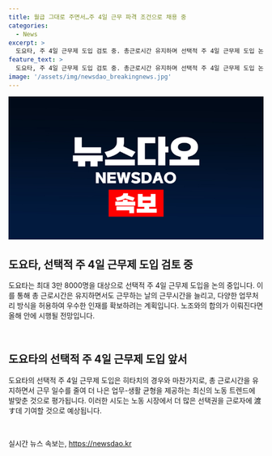 ```yaml
---
title: 월급 그대로 주면서…주 4일 근무 파격 조건으로 채용 중
categories:
  - News
excerpt: >
  도요타, 주 4일 근무제 도입 검토 중. 총근로시간 유지하며 선택적 주 4일 근무제 도입 논의 중. 최대 3만 8000명을 대상으로, 총근로시간은 유지하되 근무 시간을 조정하여 유연한 업무처리 방식을 도입할 예정. 노조와 교섭 중으로, 합의 시 올해 안에 시행할 예정. 히타치도 주 4일 근무 도입 예정.
feature_text: >
  도요타, 주 4일 근무제 도입 검토 중. 총근로시간 유지하며 선택적 주 4일 근무제 도입 논의 중. 최대 3만 8000명을 대상으로, 총근로시간은 유지하되 근무 시간을 조정하여 유연한 업무처리 방식을 도입할 예정. 노조와 교섭 중으로, 합의 시 올해 안에 시행할 예정. 히타치도 주 4일 근무 도입 예정.
image: '/assets/img/newsdao_breakingnews.jpg'
---
```


<p><img src="/assets/img/newsdao_breakingnews.jpg" alt="pcversion 속보" /></p>

<h2 data-ke-size="size26">도요타, 선택적 주 4일 근무제 도입 검토 중</h2>

<p data-ke-size="size16">도요타는 최대 3만 8000명을 대상으로 선택적 주 4일 근무제 도입을 논의 중입니다. 이를 통해 총 근로시간은 유지하면서도 근무하는 날의 근무시간을 늘리고, 다양한 업무처리 방식을 허용하여 우수한 인재를 확보하려는 계획입니다. 노조와의 합의가 이뤄진다면 올해 안에 시행될 전망입니다.</p>

<p><br></p>

<h2 data-ke-size="size26">도요타의 선택적 주 4일 근무제 도입 앞서</h2>

<p data-ke-size="size16">도요타의 선택적 주 4일 근무제 도입은 히타치의 경우와 마찬가지로, 총 근로시간을 유지하면서 근무 일수를 줄여 더 나은 업무-생활 균형을 제공하는 최신의 노동 트렌드에 발맞춘 것으로 평가됩니다. 이러한 시도는 노동 시장에서 더 많은 선택권을 근로자에 渡す데 기여할 것으로 예상됩니다.</p>

<p data-ke-size="size16">&nbsp;</p>
실시간 뉴스 속보는, <a href="https://newsdao.kr" rel="dofollow">https://newsdao.kr</a>


